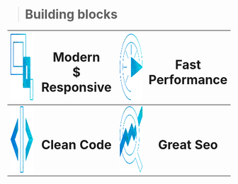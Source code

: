 > <h1>Building blocks </h1>
<table>
  <tr>
  <th><img src="./images/1.png" width="150px" height="150px" alt=""></th>
 <th><h1>Modern<br>$ Responsive</h1></th>
 <th><img src="./images/2.png" width="150px" height="150px" alt=""></th>
 <th><h1>Fast<br>Performance</h1></th>
</tr>
<tr>
    <th><img src="./images/3.png" width="150px" height="150px" alt=""></th>
     <th><h1>Clean Code</h1></th>
     <th><img src="./images/4.png" width="150px" height="150px" alt=""></th>
     <th><h1>Great Seo</h1></th>
</tr>
</table>
